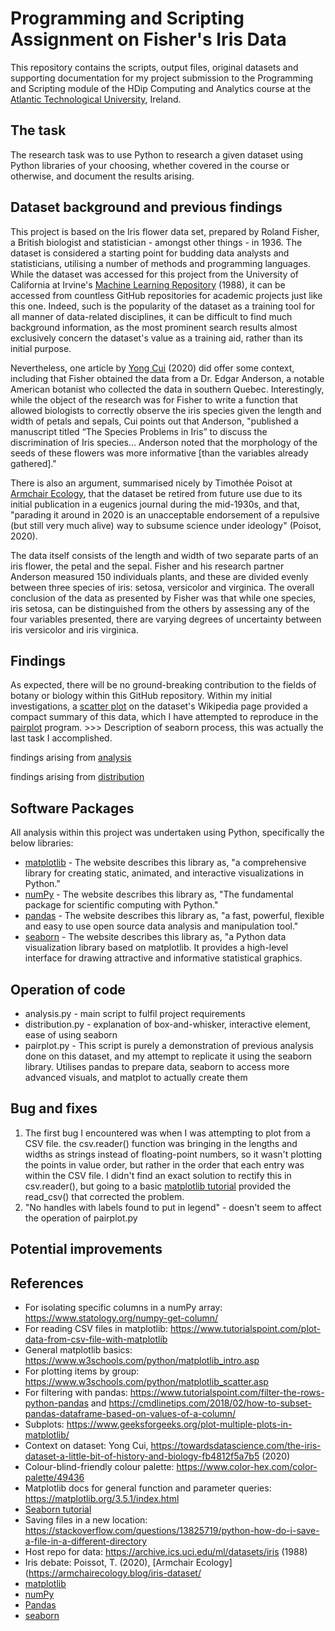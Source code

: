 # Programming and Scripting Assignment on Fisher's Iris Data
This repository contains the scripts, output files, original datasets and supporting documentation for my project submission to the Programming and Scripting module of the HDip Computing and Analytics course at the [Atlantic Technological University](https://www.atu.ie/), Ireland.

## The task

The research task was to use Python to research a given dataset using Python libraries of your choosing, whether covered in the course or otherwise, and document the results arising. 

## Dataset background and previous findings

This project is based on the Iris flower data set, prepared by Roland Fisher, a British biologist and statistician - amongst other things - in 1936. The dataset is considered a starting point for budding data analysts and statisticians, utilising a number of methods and programming languages. While the dataset was accessed for this project from the University of California at Irvine's [Machine Learning Repository](https://archive.ics.uci.edu/ml/datasets/iris) (1988), it can be accessed from countless GitHub repositories for academic projects just like this one. Indeed, such is the popularity of the dataset as a training tool for all manner of data-related disciplines, it can be difficult to find much background information, as the most prominent search results almost exclusively concern the dataset's value as a training aid, rather than its initial purpose.

Nevertheless, one article by [Yong Cui](https://towardsdatascience.com/the-iris-dataset-a-little-bit-of-history-and-biology-fb4812f5a7b5) (2020) did offer some context, including that Fisher obtained the data from a Dr. Edgar Anderson, a notable American botanist who collected the data in southern Quebec. Interestingly, while the object of the research was for Fisher to write a function that allowed biologists to correctly observe the iris species given the length and width of petals and sepals, Cui points out that Anderson, "published a manuscript titled “The Species Problems in Iris” to discuss the discrimination of Iris species... Anderson noted that the morphology of the seeds of these flowers was more informative [than the variables already gathered]."

There is also an argument, summarised nicely by Timothée Poisot at [Armchair Ecology](https://armchairecology.blog/iris-dataset/), that the dataset be retired from future use due to its initial publication in a eugenics journal during the mid-1930s, and that, "parading it around in 2020 is an unacceptable endorsement of a repulsive (but still very much alive) way to subsume science under ideology" (Poisot, 2020).

The data itself consists of the length and width of two separate parts of an iris flower, the petal and the sepal. Fisher and his research partner Anderson measured 150 individuals plants, and these are divided evenly between three species of iris: setosa, versicolor and virginica. The overall conclusion of the data as presented by Fisher was that while one species, iris setosa, can be distinguished from the others by assessing any of the four variables presented, there are varying degrees of uncertainty between iris versicolor and iris virginica.

## Findings 

As expected, there will be no ground-breaking contribution to the fields of botany or biology within this GitHub repository. Within my initial investigations, a [scatter plot](https://en.wikipedia.org/wiki/Iris_flower_data_set) on the dataset's Wikipedia page provided a compact summary of this data, which I have attempted to reproduce in the [pairplot](pairplot.py) program. >>> Description of seaborn process, this was actually the last task I accomplished.

findings arising from [analysis](analysis.py)

findings arising from [distribution](distribution.py)


## Software Packages

All analysis within this project was undertaken using Python, specifically the below libraries:
- [matplotlib](https://matplotlib.org/) - The website describes this library as, "a comprehensive library for creating static, animated, and interactive visualizations in Python."
- [numPy](https://numpy.org/pand) - The website describes this library as, "The fundamental package for scientific computing with Python."
- [pandas](https://pandas.pydata.org/) - The website describes this library as, "a fast, powerful, flexible and easy to use open source data analysis and manipulation tool."
- [seaborn](https://seaborn.pydata.org/) - The website describes this library as, "a Python data visualization library based on matplotlib. It provides a high-level interface for drawing attractive and informative statistical graphics.

## Operation of code
- analysis.py - main script to fulfil project requirements
- distribution.py - explanation of box-and-whisker, interactive element, ease of using seaborn
- pairplot.py - This script is purely a demonstration of previous analysis done on this dataset, and my attempt to replicate it using the seaborn library. Utilises pandas to prepare data, seaborn to access more advanced visuals, and matplot to actually create them

## Bug and fixes
1. The first bug I encountered was when I was attempting to plot from a CSV file. the csv.reader() function was bringing in the lengths and widths as strings instead of floating-point numbers, so it wasn't plotting the points in value order, but rather in the order that each entry was within the CSV file. I didn't find an exact solution to rectify this in csv.reader(), but going to a basic [matplotlib tutorial](https://www.tutorialspoint.com/plot-data-from-csv-file-with-matplotlib) provided the read_csv() that corrected the problem.
2. "No handles with labels found to put in legend" - doesn't seem to affect the operation of pairplot.py

## Potential improvements

## References

- For isolating specific columns in a numPy array: https://www.statology.org/numpy-get-column/
- For reading CSV files in matplotlib: https://www.tutorialspoint.com/plot-data-from-csv-file-with-matplotlib
- General matplotlib basics: https://www.w3schools.com/python/matplotlib_intro.asp
- For plotting items by group: https://www.w3schools.com/python/matplotlib_scatter.asp
- For filtering with pandas: https://www.tutorialspoint.com/filter-the-rows-python-pandas and https://cmdlinetips.com/2018/02/how-to-subset-pandas-dataframe-based-on-values-of-a-column/
- Subplots: https://www.geeksforgeeks.org/plot-multiple-plots-in-matplotlib/
- Context on dataset: Yong Cui, https://towardsdatascience.com/the-iris-dataset-a-little-bit-of-history-and-biology-fb4812f5a7b5  (2020)
- Colour-blind-friendly colour palette: https://www.color-hex.com/color-palette/49436
- Matplotlib docs for general function and parameter queries: https://matplotlib.org/3.5.1/index.html
- [Seaborn tutorial](https://www.askpython.com/python-modules/python-seaborn-tutorial) 
- Saving files in a new location: https://stackoverflow.com/questions/13825719/python-how-do-i-save-a-file-in-a-different-directory
- Host repo for data: https://archive.ics.uci.edu/ml/datasets/iris (1988)
- Iris debate: Poissot, T. (2020), [Armchair Ecology](https://armchairecology.blog/iris-dataset/
- [matplotlib](https://matplotlib.org/)
- [numPy](https://numpy.org/pand)
- [Pandas](https://pandas.pydata.org/)
- [seaborn](https://seaborn.pydata.org/)